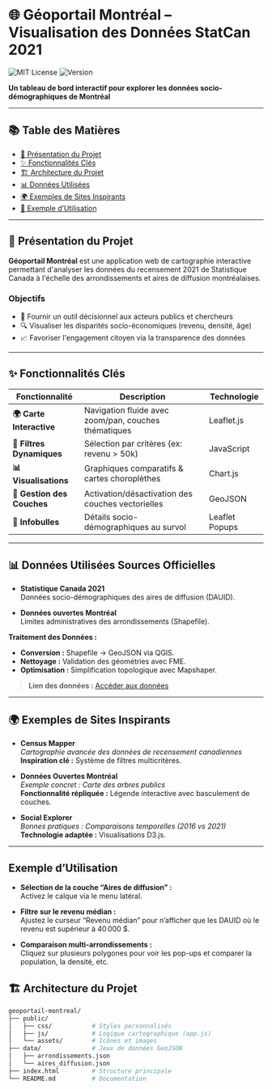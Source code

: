 # 🌐 Géoportail Montréal – Visualisation des Données StatCan 2021

![MIT License](https://img.shields.io/badge/License-MIT-green.svg) 
![Version](https://img.shields.io/badge/Version-1.0.0-blue)

**Un tableau de bord interactif pour explorer les données socio-démographiques de Montréal**  


---

## 📚 Table des Matières
- [🌆 Présentation du Projet](#-présentation-du-projet)
- [✨ Fonctionnalités Clés](#-fonctionnalités-clés)
- [🏗 Architecture du Projet](#-architecture-du-projet)
- [📊 Données Utilisées](#-données-utilisées)
- [🌍 Exemples de Sites Inspirants](#-exemples-de-sites-inspirants)
- [🎯 Exemple d’Utilisation](#-exemple-dutilisation)


---

## 🌆 Présentation du Projet
**Géoportail Montréal** est une application web de cartographie interactive permettant d'analyser les données du recensement 2021 de Statistique Canada à l'échelle des arrondissements et aires de diffusion montréalaises.

### Objectifs
- 🎯 Fournir un outil décisionnel aux acteurs publics et chercheurs
- 🔍 Visualiser les disparités socio-économiques (revenu, densité, âge)
- 📈 Favoriser l'engagement citoyen via la transparence des données

---

## ✨ Fonctionnalités Clés
| Fonctionnalité | Description | Technologie |
|----------------|-------------|-------------|
| **🌍 Carte Interactive** | Navigation fluide avec zoom/pan, couches thématiques | Leaflet.js |
| **🔎 Filtres Dynamiques** | Sélection par critères (ex: revenu > 50k) | JavaScript |
| **📊 Visualisations** | Graphiques comparatifs & cartes choroplèthes | Chart.js |
| **🔄 Gestion des Couches** | Activation/désactivation des couches vectorielles | GeoJSON |
| **📌 Infobulles** | Détails socio-démographiques au survol | Leaflet Popups |

---



## 📊 Données Utilisées Sources Officielles

- **Statistique Canada 2021**  
  Données socio-démographiques des aires de diffusion (DAUID).

- **Données ouvertes Montréal**  
  Limites administratives des arrondissements (Shapefile).

**Traitement des Données :**  
- **Conversion :** Shapefile → GeoJSON via QGIS.  
- **Nettoyage :** Validation des géométries avec FME.  
- **Optimisation :** Simplification topologique avec Mapshaper.

> **Lien des données :** [Accéder aux données](https://drive.google.com/drive/u/0/folders/159cZmz_XU4CxS5tfzuFcpOks9_qQNcCA)

---

## 🌍 Exemples de Sites Inspirants

- **Census Mapper**  
  *Cartographie avancée des données de recensement canadiennes*  
  **Inspiration clé :** Système de filtres multicritères.

- **Données Ouvertes Montréal**  
  *Exemple concret : Carte des arbres publics*  
  **Fonctionnalité répliquée :** Légende interactive avec basculement de couches.

- **Social Explorer**  
  *Bonnes pratiques : Comparaisons temporelles (2016 vs 2021)*  
  **Technologie adaptée :** Visualisations D3.js.

---

## Exemple d’Utilisation

- **Sélection de la couche “Aires de diffusion” :**  
  Activez le calque via le menu latéral.

- **Filtre sur le revenu médian :**  
  Ajustez le curseur “Revenu médian” pour n’afficher que les DAUID où le revenu est supérieur à 40 000 $.

- **Comparaison multi-arrondissements :**  
  Cliquez sur plusieurs polygones pour voir les pop-ups et comparer la population, la densité, etc.






## 🏗 Architecture du Projet

```bash
geoportail-montreal/
├── public/
│   ├── css/           # Styles personnalisés
│   ├── js/            # Logique cartographique (app.js)
│   └── assets/        # Icônes et images
├── data/              # Jeux de données GeoJSON
│   ├── arrondissements.json
│   └── aires_diffusion.json
├── index.html         # Structure principale
└── README.md          # Documentation
